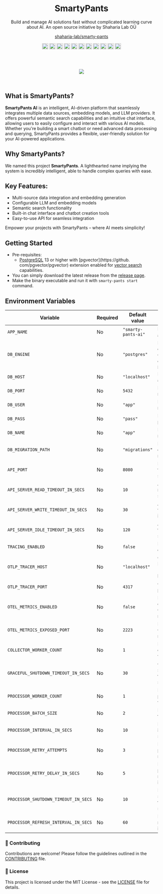 <h1 align="center">SmartyPants</h1>
<p align="center">Build and manage AI solutions fast without complicated learning curve about AI. An open source 
initiative by Shaharia Lab OÜ</p>
<p align="center"><a href="https://github.com/shaharia-lab/smarty-pants">shaharia-lab/smarty-pants</a> </p>

<p align="center">
  <a href="https://github.com/shaharia-lab/smarty-pants/actions/workflows/base_branch.yml"><img src="https://github.
com/shaharia-lab/smarty-pants/actions/workflows/base_branch.yml/badge.svg" height="20"/></a>
  <a href="https://sonarcloud.io/summary/new_code?id=shaharia-lab_smarty-pants"><img src="https://sonarcloud.io/api/project_badges/measure?project=shaharia-lab_smarty-pants&metric=reliability_rating" height="20"/></a>
  <a href="https://sonarcloud.io/summary/new_code?id=shaharia-lab_smarty-pants"><img src="https://sonarcloud.io/api/project_badges/measure?project=shaharia-lab_smarty-pants&metric=vulnerabilities" height="20"/></a>
  <a href="https://sonarcloud.io/summary/new_code?id=shaharia-lab_smarty-pants"><img src="https://sonarcloud.io/api/project_badges/measure?project=shaharia-lab_smarty-pants&metric=security_rating" height="20"/></a>
  <a href="https://sonarcloud.io/summary/new_code?id=shaharia-lab_smarty-pants"><img src="https://sonarcloud.io/api/project_badges/measure?project=shaharia-lab_smarty-pants&metric=sqale_rating" height="20"/></a>
  <a href="https://sonarcloud.io/summary/new_code?id=shaharia-lab_smarty-pants"><img src="https://sonarcloud.io/api/project_badges/measure?project=shaharia-lab_smarty-pants&metric=code_smells" height="20"/></a>
  <a href="https://sonarcloud.io/summary/new_code?id=shaharia-lab_smarty-pants"><img src="https://sonarcloud.io/api/project_badges/measure?project=shaharia-lab_smarty-pants&metric=ncloc" height="20"/></a>
  <a href="https://sonarcloud.io/summary/new_code?id=shaharia-lab_smarty-pants"><img src="https://sonarcloud.io/api/project_badges/measure?project=shaharia-lab_smarty-pants&metric=alert_status" height="20"/></a>
  <a href="https://sonarcloud.io/summary/new_code?id=shaharia-lab_smarty-pants"><img src="https://sonarcloud.io/api/project_badges/measure?project=shaharia-lab_smarty-pants&metric=duplicated_lines_density" height="20"/></a>
  <a href="https://sonarcloud.io/summary/new_code?id=shaharia-lab_smarty-pants"><img src="https://sonarcloud.io/api/project_badges/measure?project=shaharia-lab_smarty-pants&metric=bugs" height="20"/></a>
  <a href="https://sonarcloud.io/summary/new_code?id=shaharia-lab_smarty-pants"><img src="https://sonarcloud.io/api/project_badges/measure?project=shaharia-lab_smarty-pants&metric=sqale_index" height="20"/></a>
</p><br/><br/>

<p align="center">
  <a href="https://github.com/shaharia-lab/smarty-pants"><img src="https://github.
com/user-attachments/assets/999b1cc2-dbcc-448d-9cfc-d2a77bfdcf6b"/></a>
</p><br/>

## What is SmartyPants?
**SmartyPants AI** is an intelligent, AI-driven platform that seamlessly integrates multiple data sources, embedding models, and LLM providers. It offers powerful semantic search capabilities and an intuitive chat interface, allowing users to easily configure and interact with various AI models. Whether you're building a smart chatbot or need advanced data processing and querying, SmartyPants provides a flexible, user-friendly solution for your AI-powered applications.

## Why SmartyPants?
We named this project **SmartyPants**. A lighthearted name implying the system is incredibly intelligent, able to handle complex queries with ease.

## Key Features:
- Multi-source data integration and embedding generation
- Configurable LLM and embedding models
- Semantic search functionality
- Built-in chat interface and chatbot creation tools
- Easy-to-use API for seamless integration

Empower your projects with SmartyPants – where AI meets simplicity!

## Getting Started

- Pre-requisites:
  - [PostgreSQL](https://www.postgresql.org/download/) 13 or higher with [pgvector](https://github.
    com/pgvector/pgvector) extension enabled for [vector search](https://www.elastic.co/what-is/vector-search) capabilities.
- You can simply download the latest release from the [release page](https://github.com/shaharia-lab/smarty-pants/releases).
- Make the binary executable and run it with `smarty-pants start` command.

## Environment Variables

| Variable                             | Required | Default value             | Description                                                   |
|--------------------------------------|----------|---------------------------|---------------------------------------------------------------|
| `APP_NAME`                           | No       | `"smarty-pants-ai"`       | Name of the application                                       |
| `DB_ENGINE`                          | No       | `"postgres"`              | Database engine to use. Currently it only supports `postgres` |
| `DB_HOST`                            | No       | `"localhost"`             | Database host address                                         |
| `DB_PORT`                            | No       | `5432`                    | Database port number                                          |
| `DB_USER`                            | No       | `"app"`                   | Database user name                                            |
| `DB_PASS`                            | No       | `"pass"`                  | Database password                                             |
| `DB_NAME`                            | No       | `"app"`                   | Database name                                                 |
| `DB_MIGRATION_PATH`                  | No       | `"migrations"`            | Path to database migration files                              |
| `API_PORT`                           | No       | `8080`                    | Port number for the API server                                |
| `API_SERVER_READ_TIMEOUT_IN_SECS`    | No       | `10`                      | API server read timeout in seconds                            |
| `API_SERVER_WRITE_TIMEOUT_IN_SECS`   | No       | `30`                      | API server write timeout in seconds                           |
| `API_SERVER_IDLE_TIMEOUT_IN_SECS`    | No       | `120`                     | API server idle timeout in seconds                            |
| `TRACING_ENABLED`                    | No       | `false`                   | Enable or disable tracing                                     |
| `OTLP_TRACER_HOST`                   | No       | `"localhost"`             | OpenTelemetry Protocol (OTLP) tracer host                     |
| `OTLP_TRACER_PORT`                   | No       | `4317`                    | OTLP tracer port                                              |
| `OTEL_METRICS_ENABLED`               | No       | `false`                   | Enable or disable OpenTelemetry metrics                       |
| `OTEL_METRICS_EXPOSED_PORT`          | No       | `2223`                    | Port to expose OpenTelemetry metrics                          |
| `COLLECTOR_WORKER_COUNT`             | No       | `1`                       | Number of collector workers                                   |
| `GRACEFUL_SHUTDOWN_TIMEOUT_IN_SECS`  | No       | `30`                      | Graceful shutdown timeout in seconds                          |
| `PROCESSOR_WORKER_COUNT`             | No       | `1`                       | Number of processor workers                                   |
| `PROCESSOR_BATCH_SIZE`               | No       | `2`                       | Batch size for the processor                                  |
| `PROCESSOR_INTERVAL_IN_SECS`         | No       | `10`                      | Processor interval in seconds                                 |
| `PROCESSOR_RETRY_ATTEMPTS`           | No       | `3`                       | Number of processor retry attempts                            |
| `PROCESSOR_RETRY_DELAY_IN_SECS`      | No       | `5`                       | Delay between processor retry attempts in seconds             |
| `PROCESSOR_SHUTDOWN_TIMEOUT_IN_SECS` | No       | `10`                      | Processor shutdown timeout in seconds                         |
| `PROCESSOR_REFRESH_INTERVAL_IN_SECS` | No       | `60`                      | Processor refresh interval in seconds                         |



### 🤝 Contributing

Contributions are welcome! Please follow the guidelines outlined in the [CONTRIBUTING](https://github.com/shaharia-lab/smarty-pants/blob/master/CONTRIBUTING.md) file.

### 📝 License

This project is licensed under the MIT License - see the [LICENSE](https://github.com/shaharia-lab/smarty-pants/blob/master/LICENSE) file for details.